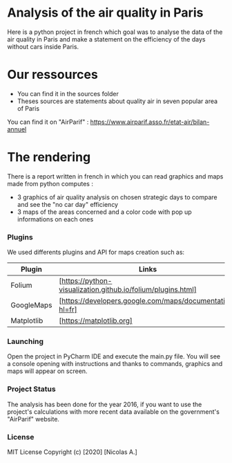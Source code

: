 # Analysis of the air quality in Paris

Here is a python project in french which goal was to analyse the data of the air quality in Paris and make a statement on the efficiency of the days without cars inside Paris. 

# Our ressources

  - You can find it in the sources folder 
  - Theses sources are statements about quality air in seven popular area of Paris

You can find it on "AirParif" : 
https://www.airparif.asso.fr/etat-air/bilan-annuel

# The rendering

There is a report written in french in which you can read graphics and maps made from python computes : 
  - 3 graphics of air quality analysis on chosen strategic days to compare and see the "no car day" efficiency
  - 3 maps of the areas concerned and a color code with pop up informations on each ones

### Plugins

We used differents plugins and API for maps creation such as:

| Plugin | Links |
| ------ | ------ |
| Folium | [https://python-visualization.github.io/folium/plugins.html]|
| GoogleMaps | [https://developers.google.com/maps/documentation?hl=fr]|
| Matplotlib | [https://matplotlib.org]|


### Launching

Open the project in PyCharm IDE and execute the main.py file. You will see a console opening with instructions and thanks to commands, graphics and maps will appear on screen.

### Project Status

The analysis has been done for the year 2016, if you want to use the project's calculations with more recent data available on the government's "AirParif" website. 

### License

MIT License
Copyright (c) [2020] [Nicolas A.]

